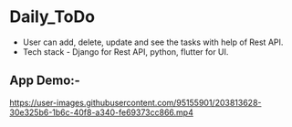 # Daily_ToDo

- User can add, delete, update and see the tasks with help of Rest API.
- Tech stack - Django for Rest API, python, flutter for UI.

## App Demo:-


https://user-images.githubusercontent.com/95155901/203813628-30e325b6-1b6c-40f8-a340-fe69373cc866.mp4


